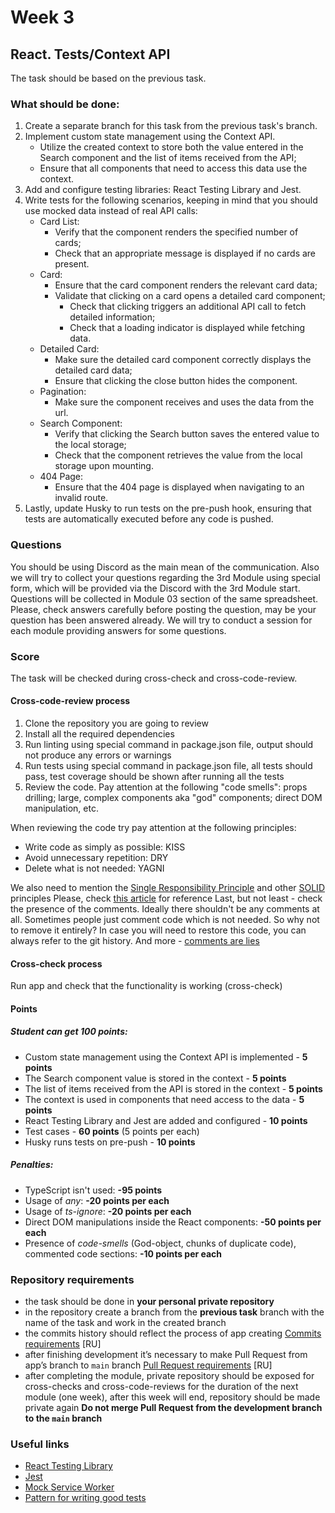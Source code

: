 # Week 3

## React. Tests/Context API

The task should be based on the previous task.

### What should be done:

1. Create a separate branch for this task from the previous task's branch.
2. Implement custom state management using the Context API.
   - Utilize the created context to store both the value entered in the Search component and the list of items received from the API;
   - Ensure that all components that need to access this data use the context.
3. Add and configure testing libraries: React Testing Library and Jest.
4. Write tests for the following scenarios, keeping in mind that you should use mocked data instead of real API calls:
   - Card List:
     - Verify that the component renders the specified number of cards;
     - Check that an appropriate message is displayed if no cards are present.
   - Card:
     - Ensure that the card component renders the relevant card data;
     - Validate that clicking on a card opens a detailed card component;
       - Check that clicking triggers an additional API call to fetch detailed information;
       - Check that a loading indicator is displayed while fetching data.
   - Detailed Card:
     - Make sure the detailed card component correctly displays the detailed card data;
     - Ensure that clicking the close button hides the component.
   - Pagination:
     - Make sure the component receives and uses the data from the url.
   - Search Component:
     - Verify that clicking the Search button saves the entered value to the local storage;
     - Check that the component retrieves the value from the local storage upon mounting.
   - 404 Page:
     - Ensure that the 404 page is displayed when navigating to an invalid route.
5. Lastly, update Husky to run tests on the pre-push hook, ensuring that tests are automatically executed before any code is pushed.

### Questions

You should be using Discord as the main mean of the communication.
Also we will try to collect your questions regarding the 3rd Module using special form, which will be provided via the Discord with the 3rd Module start. Questions will be collected in Module 03 section of the same spreadsheet. Please, check answers carefully before posting the question, may be your question has been answered already.
We will try to conduct a session for each module providing answers for some questions.

### Score

The task will be checked during cross-check and cross-code-review.

#### Cross-code-review process

1. Clone the repository you are going to review
2. Install all the required dependencies
3. Run linting using special command in package.json file, output should not produce any errors or warnings
4. Run tests using special command in package.json file, all tests should pass, test coverage should be shown after running all the tests
5. Review the code. Pay attention at the following "code smells": props drilling; large, complex components aka "god" components; direct DOM manipulation, etc.

When reviewing the code try pay attention at the following principles:

- Write code as simply as possible: KISS
- Avoid unnecessary repetition: DRY
- Delete what is not needed: YAGNI

We also need to mention the [Single Responsibility Principle](https://en.wikipedia.org/wiki/Single-responsibility_principle) and other [SOLID](https://en.wikipedia.org/wiki/SOLID) principles
Please, check [this article](https://dmitripavlutin.com/7-architectural-attributes-of-a-reliable-react-component/) for reference
Last, but not least - check the presence of the comments. Ideally there shouldn't be any comments at all. Sometimes people just comment code which is not needed. So why not to remove it entirely? In case you will need to restore this code, you can always refer to the git history. And more - [comments are lies](https://blog.devgenius.io/code-should-be-the-one-version-of-the-truth-dont-add-comments-b0bcd8631a9a)

#### Cross-check process

Run app and check that the functionality is working (cross-check)

#### Points
##### Student can get 100 points:
- Custom state management using the Context API is implemented - **5 points**
- The Search component value is stored in the context - **5 points**
- The list of items received from the API is stored in the context - **5 points**
- The context is used in components that need access to the data - **5 points**
- React Testing Library and Jest are added and configured - **10 points**
- Test cases - **60 points** (5 points per each)
- Husky runs tests on pre-push - **10 points**

##### Penalties:
- TypeScript isn't used: **-95 points**
- Usage of *any*: **-20 points per each**
- Usage of *ts-ignore*: **-20 points per each**
- Direct DOM manipulations inside the React components: **-50 points per each**
- Presence of *code-smells* (God-object, chunks of duplicate code), commented code sections: **-10 points per each**

### Repository requirements

- the task should be done in **your personal private repository**
- in the repository create a branch from the **previous task** branch with the name of the task and work in the created branch
- the commits history should reflect the process of app creating [Commits requirements](https://docs.rs.school/#/git-convention?id=%D0%A2%D1%80%D0%B5%D0%B1%D0%BE%D0%B2%D0%B0%D0%BD%D0%B8%D1%8F-%D0%BA-%D0%B8%D0%BC%D0%B5%D0%BD%D0%B0%D0%BC-%D0%BA%D0%BE%D0%BC%D0%BC%D0%B8%D1%82%D0%BE%D0%B2) [RU]
- after finishing development it’s necessary to make Pull Request from app’s branch to `main` branch [Pull Request requirements](https://docs.rs.school/#/pull-request-review-process?id=%D0%A2%D1%80%D0%B5%D0%B1%D0%BE%D0%B2%D0%B0%D0%BD%D0%B8%D1%8F-%D0%BA-pull-request-pr) [RU]
- after completing the module, private repository should be exposed for cross-checks and cross-code-reviews for the duration of the next module (one week), after this week will end, repository should be made private again
  **Do not merge Pull Request from the development branch to the `main` branch**

### Useful links

- [React Testing Library](https://testing-library.com/docs/react-testing-library/intro)
- [Jest](https://jestjs.io/docs/getting-started)
- [Mock Service Worker](https://mswjs.io/docs/)
- [Pattern for writing good tests](https://automationpanda.com/2020/07/07/arrange-act-assert-a-pattern-for-writing-good-tests/)
